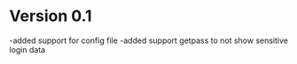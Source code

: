 Version 0.1
===========
-added support for config file
-added support getpass to not show sensitive login data  
